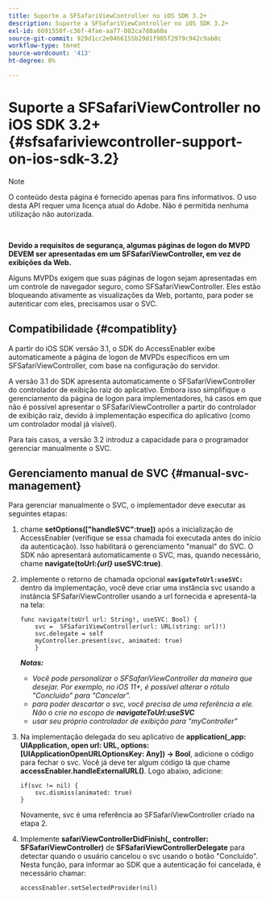 ```yaml
---
title: Suporte a SFSafariViewController no iOS SDK 3.2+
description: Suporte a SFSafariViewController no iOS SDK 3.2+
exl-id: 6691550f-c36f-4fae-aa77-082ca7d8a60a
source-git-commit: 929d1cc2e0466155b29d1f905f2979c942c9ab8c
workflow-type: tm+mt
source-wordcount: '413'
ht-degree: 0%

---
```


# Suporte a SFSafariViewController no iOS SDK 3.2+ {#sfsafariviewcontroller-support-on-ios-sdk-3.2}

>[!NOTE]
>
>O conteúdo desta página é fornecido apenas para fins informativos. O uso desta API requer uma licença atual do Adobe. Não é permitida nenhuma utilização não autorizada.

</br>


**Devido a requisitos de segurança, algumas páginas de logon do MVPD DEVEM ser apresentadas em um SFSafariViewController, em vez de exibições da Web.**

Alguns MVPDs exigem que suas páginas de logon sejam apresentadas em um controle de navegador seguro, como SFSafariViewController. Eles estão bloqueando ativamente as visualizações da Web, portanto, para poder se autenticar com eles, precisamos usar o SVC.

## Compatibilidade {#compatiblity}

A partir do iOS SDK versão 3.1, o SDK do AccessEnabler exibe automaticamente a página de logon de MVPDs específicos em um SFSafariViewController, com base na configuração do servidor.

A versão 3.1 do SDK apresenta automaticamente o SFSafariViewController do controlador de exibição raiz do aplicativo. Embora isso simplifique o gerenciamento da página de logon para implementadores, há casos em que não é possível apresentar o SFSafariViewController a partir do controlador de exibição raiz, devido à implementação específica do aplicativo (como um controlador modal já visível).

Para tais casos, a versão 3.2 introduz a capacidade para o programador gerenciar manualmente o SVC.

## Gerenciamento manual de SVC {#manual-svc-management}

Para gerenciar manualmente o SVC, o implementador deve executar as seguintes etapas:


1. chame **setOptions([&quot;handleSVC&quot;:true])** após a inicialização de AccessEnabler (verifique se essa chamada foi executada antes do início da autenticação). Isso habilitará o gerenciamento &quot;manual&quot; do SVC. O SDK não apresentará automaticamente o SVC, mas, quando necessário,     chame **navigate(toUrl:*{url}* useSVC:true)**.

1. implemente o retorno de chamada opcional **`navigateToUrl:useSVC:`** dentro da implementação, você deve criar uma instância svc usando a instância SFSafariViewController usando a url fornecida e apresentá-la na tela:

   ```obj-c
   func navigate(toUrl url: String!, useSVC: Bool) {
       svc =  SFSafariViewController(url: URL(string: url)!)
       svc.delegate = self
       myController.present(svc, animated: true)
       }
   ```

   ***Notas:***

   - *Você pode personalizar o SFSafariViewController da maneira que desejar. Por exemplo, no iOS 11+, é possível alterar o rótulo &quot;Concluído&quot; para &quot;Cancelar&quot;.*
   - *para poder descartar o svc, você precisa de uma referência a ele. Não o crie no escopo de **navigateToUrl:useSVC***
   - *usar seu próprio controlador de exibição para &quot;myController&quot;*


1. Na implementação delegada do seu aplicativo de **application(\_app: UIApplication, open url: URL, options: \[UIApplicationOpenURLOptionsKey: Any\]) -\> Bool**, adicione o código para fechar o svc. Você já deve ter algum código lá que chame **accessEnabler.handleExternalURL()**. Logo abaixo, adicione:

   ```obj-c
   if(svc != nil) {
       svc.dismiss(animated: true)
   }
   ```

   Novamente, svc é uma referência ao SFSafariViewController criado na etapa 2.


1. Implemente **safariViewControllerDidFinish(\_ controller: SFSafariViewController)** de **SFSafariViewControllerDelegate** para detectar quando o usuário cancelou o svc usando o botão &quot;Concluído&quot;. Nesta função, para informar ao SDK que a autenticação foi cancelada, é necessário chamar:

   ```obj-c
   accessEnabler.setSelectedProvider(nil)
   ```
